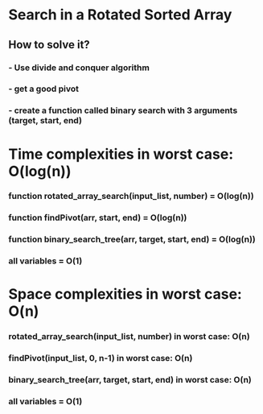 # Search in a Rotated Sorted Array
## How to solve it?
### - Use divide and conquer algorithm
### - get a good pivot
### - create a function called binary search with 3 arguments (target, start, end)


# Time complexities in worst case: O(log(n))
### function rotated_array_search(input_list, number) = O(log(n))
### function findPivot(arr, start, end) = O(log(n))
### function binary_search_tree(arr, target, start, end) = O(log(n))
### all variables = O(1)


# Space complexities in worst case: O(n)
### rotated_array_search(input_list, number) in worst case: O(n)
### findPivot(input_list, 0, n-1) in worst case: O(n)
### binary_search_tree(arr, target, start, end) in worst case: O(n)
### all variables = O(1)
